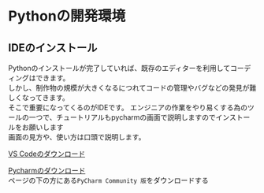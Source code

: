 # Pythonの開発環境
## IDEのインストール
Pythonのインストールが完了していれば、既存のエディターを利用してコーディングはできます。<br>
しかし、制作物の規模が大きくなるにつれてコードの管理やバグなどの発見が難しくなってきます。<br>
そこで重要になってくるのがIDEです。
エンジニアの作業をやり易くする為のツールの一つで、チュートリアルもpycharmの画面で説明しますのでインストールをお願いします<br>
画面の見方や、使い方は口頭で説明します。

[VS Codeのダウンロード](https://code.visualstudio.com/)<br>

[Pycharmのダウンロード](https://www.jetbrains.com/ja-jp/pycharm/download/?section=windows)<br>
ページの下の方にある`PyCharm Community 版`をダウンロードする